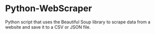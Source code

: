 # Python-WebScraper
Python script that uses the Beautiful Soup library to scrape data from a website and save it to a CSV or JSON file.
